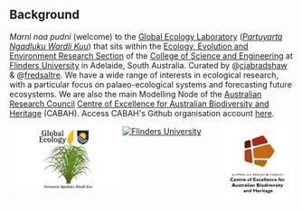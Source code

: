 ## Background
<em>Marni naa pudni</em> (welcome) to the <a href="https://globalecologyflinders.com/">Global Ecology Laboratory</a> (<a href="https://globalecologyflinders.com/partuyarta-ngadluku-wardli-kuu/"><em>Partuyarta Ngadluku Wardli Kuu</em></a>) that sits within the <a href="https://www.flinders.edu.au/college-science-engineering/who-we-are/ecology-evolution-environment">Ecology, Evolution and Environment Research Section</a> of the <a href="https://www.flinders.edu.au/college-science-engineering">College of Science and Engineering</a> at <a href="https://www.flinders.edu.au/">Flinders University</a> in Adelaide, South Australia. Curated by @<a href="https://github.com/cjabradshaw">cjabradshaw</a> & @<a href="https://github.com/FredSaltre">fredsaltre</a>.
<a rel="me" href="https://ecoevo.social/@GlobEcoFlinders"></a>
We have a wide range of interests in ecological research, with a particular focus on palaeo-ecological systems and forecasting future ecosystems. We are also the main Modelling Node of the <a href="http://www.arc.gov.au/">Australian Research Council</a> <a href="http://epicaustralia.org.au/">Centre of Excellence for Australian Biodiversity and Heritage</a> (CABAH). Access CABAH's Github organisation account <a href="https://github.com/CABAH">here</a>.

[<img src="profile/CabahFCP.jpg" alt="ARC Centre of Excellence for Australian Biodiversity and Heritage" width="130" align="right" />](http://EpicAustralia.org.au)
[<img src=".github/profile/Flinders_University_Logo_Stacked_RGB_Master.png" alt="Flinders University" width="200" align="center" />](http://www.flinders.edu.au)
[<img src="https://github.com/GlobalEcologyFlinders/.github/blob/main/profile/GEL%20Logo%20Kaurna%20New%20Transp.png" alt="Global Ecology Laboratory" width="200" align="left" />](http://GlobalEcologyFlinders.com)
